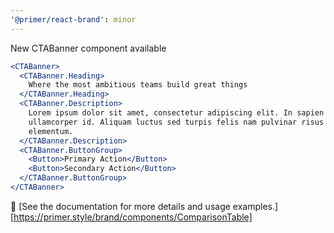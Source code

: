 ```yaml
---
'@primer/react-brand': minor
---
```


New CTABanner component available

```jsx
<CTABanner>
  <CTABanner.Heading>
    Where the most ambitious teams build great things
  </CTABanner.Heading>
  <CTABanner.Description>
    Lorem ipsum dolor sit amet, consectetur adipiscing elit. In sapien sit
    ullamcorper id. Aliquam luctus sed turpis felis nam pulvinar risus
    elementum.
  </CTABanner.Description>
  <CTABanner.ButtonGroup>
    <Button>Primary Action</Button>
    <Button>Secondary Action</Button>
  </CTABanner.ButtonGroup>
</CTABanner>
```

:link: [See the documentation for more details and usage examples.][https://primer.style/brand/components/ComparisonTable]
